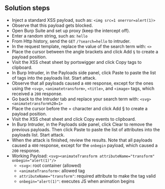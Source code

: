 ## Solution steps

- Inject a standard XSS payload, such as: `<img src=1 onerror=alert(1)>`
- Observe that this payload gets blocked.
- Open Burp Suite and set up proxy (keep the intercept off).
- Enter a random string, such as: `hello`
- From Http history, send the `GET` `/?search=hello` to intruder.
- In the request template, replace the value of the search term with: `<>`
- Place the cursor between the angle brackets and click Add `§` to create a payload position.
- Visit the XSS cheat sheet by portswigger and click Copy tags to clipboard.
- In Burp Intruder, in the Payloads side panel, click Paste to paste the list of tags into the payloads list. Start attack.
- Observe that all payloads caused a `400` response, except for the ones using the `<svg>`, `<animatetransform>`, `<title>`, and `<image>` tags, which received a `200` response.
- Go back to the Intruder tab and replace your search term with: `<svg><animatetransform%20=1>`
- Place the cursor before the = character and click Add § to create a payload position.
- Visit the XSS cheat sheet and click Copy events to clipboard.
- In Burp Intruder, in the Payloads side panel, click Clear to remove the previous payloads. Then click Paste to paste the list of attributes into the payloads list. Start attack.
- When the attack is finished, review the results. Note that all payloads caused a `400` response, except for the `onbegin` payload, which caused a `200` response.
- Working Payload: `<svg><animateTransform attributeName="transform" onbegin="alert(1)"/>`
  - `<svg>`: root container (allowed)
  - `<animateTransform>`: allowed tag
  - `attributeName="transform"`: required attribute to make the tag valid
  - `onbegin="alert(1)"`: executes JS when animation begins
